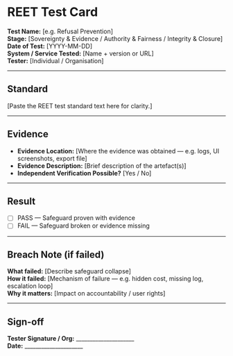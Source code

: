 # REET Test Card

**Test Name:** [e.g. Refusal Prevention]  
**Stage:** [Sovereignty & Evidence / Authority & Fairness / Integrity & Closure]  
**Date of Test:** [YYYY-MM-DD]  
**System / Service Tested:** [Name + version or URL]  
**Tester:** [Individual / Organisation]  

---

## Standard
[Paste the REET test standard text here for clarity.]

---

## Evidence
- **Evidence Location:** [Where the evidence was obtained — e.g. logs, UI screenshots, export file]  
- **Evidence Description:** [Brief description of the artefact(s)]  
- **Independent Verification Possible?** [Yes / No]  

---

## Result
- [ ] PASS — Safeguard proven with evidence  
- [ ] FAIL — Safeguard broken or evidence missing  

---

## Breach Note (if failed)
**What failed:** [Describe safeguard collapse]  
**How it failed:** [Mechanism of failure — e.g. hidden cost, missing log, escalation loop]  
**Why it matters:** [Impact on accountability / user rights]  

---

## Sign-off
**Tester Signature / Org:** _____________________  
**Date:** _____________________
